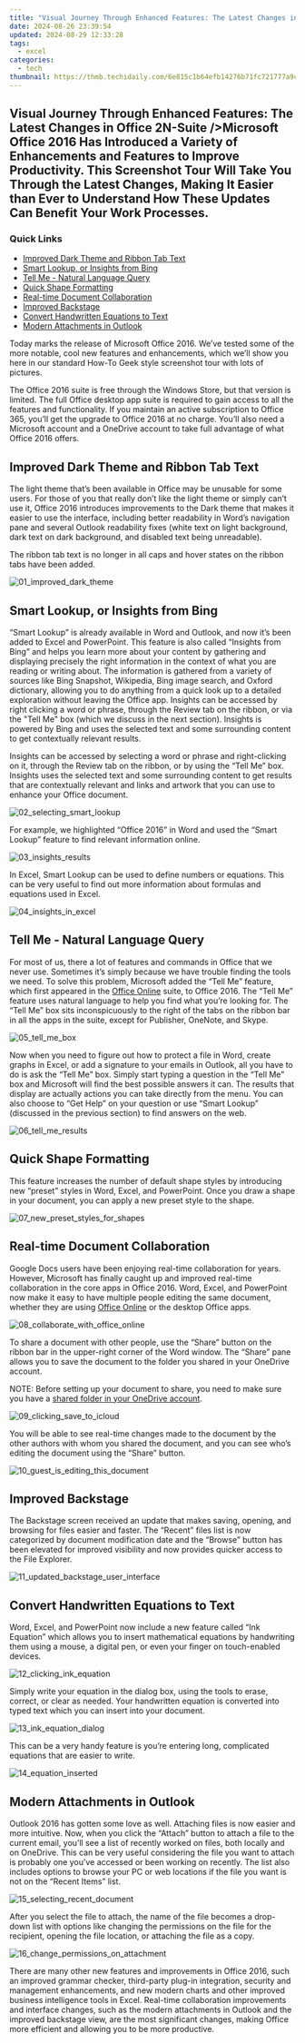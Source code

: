 ```yaml
---
title: "Visual Journey Through Enhanced Features: The Latest Changes in Office 2N-Suite /><Title>Discover What's New with Office 2016 – Comprehensive Screenshot Tour</Title></Head><body>Microsoft Office 2016 Has Introduced a Variety of Enhancements and Features to Improve Productivity. This Screenshot Tour Will Take You Through the Latest Changes, Making It Easier than Ever to Understand How These Updates Can Benefit Your Work Processes.</P>"
date: 2024-08-26 23:39:54
updated: 2024-08-29 12:33:28
tags:
  - excel
categories:
  - tech
thumbnail: https://thmb.techidaily.com/6e815c1b64efb14276b71fc721777a9cc6b2edabdceffdbe6557dc25c31661ee.jpg
---
```


## Visual Journey Through Enhanced Features: The Latest Changes in Office 2N-Suite /><Title>Discover What's New with Office 2016 – Comprehensive Screenshot Tour</Title></Head><body>Microsoft Office 2016 Has Introduced a Variety of Enhancements and Features to Improve Productivity. This Screenshot Tour Will Take You Through the Latest Changes, Making It Easier than Ever to Understand How These Updates Can Benefit Your Work Processes.</P>

### Quick Links

* [Improved Dark Theme and Ribbon Tab Text](https://twitter-videos.techidaily.com/in-2024-redesign-twitter-video-header/)
* [Smart Lookup, or Insights from Bing](https://extra-information.techidaily.com/ideal-iphone-photo-apps-for-slide-shows-xr-to-x/)
* [Tell Me - Natural Language Query](https://common-error.techidaily.com/quick-fixes-resolving-issues-with-a-non-functioning-logitech-mouse-scroll-wheel/)
* [Quick Shape Formatting](https://visual-screen-recording.techidaily.com/new-strategies-for-syncing-zoom-meetings-across-devices/)
* [Real-time Document Collaboration](https://techidaily.com/how-to-downgrade-apple-iphone-11-pro-without-itunes-drfone-by-drfone-ios-system-repair-ios-system-repair/)
* [Improved Backstage](https://snapchat-videos.techidaily.com/new-in-2024-conquering-the-art-of-snapchats-boomerang-creation/)
* [Convert Handwritten Equations to Text](https://extra-approaches.techidaily.com/prime-digital-devices-turn-images-into-videos-for-2024/)
* [Modern Attachments in Outlook](https://apple-account.techidaily.com/how-to-create-an-apple-developer-account-from-apple-iphone-6-by-drfone-ios/)

 Today marks the release of Microsoft Office 2016\. We’ve tested some of the more notable, cool new features and enhancements, which we’ll show you here in our standard How-To Geek style screenshot tour with lots of pictures.

 The Office 2016 suite is free through the Windows Store, but that version is limited. The full Office desktop app suite is required to gain access to all the features and functionality. If you maintain an active subscription to Office 365, you’ll get the upgrade to Office 2016 at no charge. You’ll also need a Microsoft account and a OneDrive account to take full advantage of what Office 2016 offers.

## **Improved Dark Theme and Ribbon Tab Text** 

 The light theme that’s been available in Office may be unusable for some users. For those of you that really don’t like the light theme or simply can’t use it, Office 2016 introduces improvements to the Dark theme that makes it easier to use the interface, including better readability in Word’s navigation pane and several Outlook readability fixes (white text on light background, dark text on dark background, and disabled text being unreadable).

 The ribbon tab text is no longer in all caps and hover states on the ribbon tabs have been added.

![01_improved_dark_theme](https://static1.howtogeekimages.com/wordpress/wp-content/uploads/2015/09/01_improved_dark_theme.png) 

##  Smart Lookup, or Insights from Bing

 “Smart Lookup” is already available in Word and Outlook, and now it’s been added to Excel and PowerPoint. This feature is also called “Insights from Bing” and helps you learn more about your content by gathering and displaying precisely the right information in the context of what you are reading or writing about. The information is gathered from a variety of sources like Bing Snapshot, Wikipedia, Bing image search, and Oxford dictionary, allowing you to do anything from a quick look up to a detailed exploration without leaving the Office app. Insights can be accessed by right clicking a word or phrase, through the Review tab on the ribbon, or via the "Tell Me" box (which we discuss in the next section). Insights is powered by Bing and uses the selected text and some surrounding content to get contextually relevant results.

 Insights can be accessed by selecting a word or phrase and right-clicking on it, through the Review tab on the ribbon, or by using the “Tell Me” box. Insights uses the selected text and some surrounding content to get results that are contextually relevant and links and artwork that you can use to enhance your Office document.

![02_selecting_smart_lookup](https://static1.howtogeekimages.com/wordpress/wp-content/uploads/2015/09/02_selecting_smart_lookup.png) 

 For example, we highlighted “Office 2016” in Word and used the “Smart Lookup” feature to find relevant information online.

![03_insights_results](https://static1.howtogeekimages.com/wordpress/wp-content/uploads/2015/09/03_insights_results.png) 

 In Excel, Smart Lookup can be used to define numbers or equations. This can be very useful to find out more information about formulas and equations used in Excel.

![04_insights_in_excel](https://static1.howtogeekimages.com/wordpress/wp-content/uploads/2015/09/04_insights_in_excel.png) 

##  Tell Me - Natural Language Query

 For most of us, there a lot of features and commands in Office that we never use. Sometimes it’s simply because we have trouble finding the tools we need. To solve this problem, Microsoft added the “Tell Me” feature, which first appeared in the [Office Online](https://www.office.com/) suite, to Office 2016\. The “Tell Me” feature uses natural language to help you find what you’re looking for. The “Tell Me” box sits inconspicuously to the right of the tabs on the ribbon bar in all the apps in the suite, except for Publisher, OneNote, and Skype.

![05_tell_me_box](https://static1.howtogeekimages.com/wordpress/wp-content/uploads/2015/09/05_tell_me_box.png) 

 Now when you need to figure out how to protect a file in Word, create graphs in Excel, or add a signature to your emails in Outlook, all you have to do is ask the “Tell Me” box. Simply start typing a question in the “Tell Me” box and Microsoft will find the best possible answers it can. The results that display are actually actions you can take directly from the menu. You can also choose to “Get Help” on your question or use “Smart Lookup” (discussed in the previous section) to find answers on the web.

![06_tell_me_results](https://static1.howtogeekimages.com/wordpress/wp-content/uploads/2015/09/06_tell_me_results.png) 

##  Quick Shape Formatting

 This feature increases the number of default shape styles by introducing new “preset” styles in Word, Excel, and PowerPoint. Once you draw a shape in your document, you can apply a new preset style to the shape.

![07_new_preset_styles_for_shapes](https://static1.howtogeekimages.com/wordpress/wp-content/uploads/2015/09/07_new_preset_styles_for_shapes.png) 

##  Real-time Document Collaboration

 Google Docs users have been enjoying real-time collaboration for years. However, Microsoft has finally caught up and improved real-time collaboration in the core apps in Office 2016\. Word, Excel, and PowerPoint now make it easy to have multiple people editing the same document, whether they are using [Office Online](https://www.office.com/) or the desktop Office apps.

![08_collaborate_with_office_online](https://static1.howtogeekimages.com/wordpress/wp-content/uploads/2015/09/08_collaborate_with_office_online.png) 

 To share a document with other people, use the “Share” button on the ribbon bar in the upper-right corner of the Word window. The “Share” pane allows you to save the document to the folder you shared in your OneDrive account.

 NOTE: Before setting up your document to share, you need to make sure you have a [shared folder in your OneDrive account](https://extra-support.techidaily.com/new-reality-beyond-boundaries-grasping-the-metaverse-through-6-models/).

![09_clicking_save_to_icloud](https://static1.howtogeekimages.com/wordpress/wp-content/uploads/2015/09/09_clicking_save_to_icloud.png) 

 You will be able to see real-time changes made to the document by the other authors with whom you shared the document, and you can see who’s editing the document using the “Share” button.

![10_guest_is_editing_this_document](https://static1.howtogeekimages.com/wordpress/wp-content/uploads/2015/09/10_guest_is_editing_this_document.png) 

##  Improved Backstage

 The Backstage screen received an update that makes saving, opening, and browsing for files easier and faster. The “Recent” files list is now categorized by document modification date and the “Browse” button has been elevated for improved visibility and now provides quicker access to the File Explorer.

![11_updated_backstage_user_interface](https://static1.howtogeekimages.com/wordpress/wp-content/uploads/2015/09/11_updated_backstage_user_interface1.png) 

##  Convert Handwritten Equations to Text

 Word, Excel, and PowerPoint now include a new feature called “Ink Equation” which allows you to insert mathematical equations by handwriting them using a mouse, a digital pen, or even your finger on touch-enabled devices.

![12_clicking_ink_equation](https://static1.howtogeekimages.com/wordpress/wp-content/uploads/2015/09/12_clicking_ink_equation.png) 

 Simply write your equation in the dialog box, using the tools to erase, correct, or clear as needed. Your handwritten equation is converted into typed text which you can insert into your document.

![13_ink_equation_dialog](https://static1.howtogeekimages.com/wordpress/wp-content/uploads/2015/09/13_ink_equation_dialog.png) 

 This can be a very handy feature is you’re entering long, complicated equations that are easier to write.

![14_equation_inserted](https://static1.howtogeekimages.com/wordpress/wp-content/uploads/2015/09/14_equation_inserted.png) 

##  Modern Attachments in Outlook

 Outlook 2016 has gotten some love as well. Attaching files is now easier and more intuitive. Now, when you click the “Attach” button to attach a file to the current email, you’ll see a list of recently worked on files, both locally and on OneDrive. This can be very useful considering the file you want to attach is probably one you’ve accessed or been working on recently. The list also includes options to browse your PC or web locations if the file you want is not on the “Recent Items” list.

![15_selecting_recent_document](https://static1.howtogeekimages.com/wordpress/wp-content/uploads/2015/09/15_selecting_recent_document.png) 

 After you select the file to attach, the name of the file becomes a drop-down list with options like changing the permissions on the file for the recipient, opening the file location, or attaching the file as a copy.

![16_change_permissions_on_attachment](https://static1.howtogeekimages.com/wordpress/wp-content/uploads/2015/09/16_change_permissions_on_attachment.png) 

 There are many other new features and improvements in Office 2016, such an improved grammar checker, third-party plug-in integration, security and management enhancements, and new modern charts and other improved business intelligence tools in Excel. Real-time collaboration improvements and interface changes, such as the modern attachments in Outlook and the improved backstage view, are the most significant changes, making Office more efficient and allowing you to be more productive.

<ins class="adsbygoogle"
     style="display:block"
     data-ad-format="autorelaxed"
     data-ad-client="ca-pub-7571918770474297"
     data-ad-slot="1223367746"></ins>



<ins class="adsbygoogle"
     style="display:block"
     data-ad-client="ca-pub-7571918770474297"
     data-ad-slot="8358498916"
     data-ad-format="auto"
     data-full-width-responsive="true"></ins>
